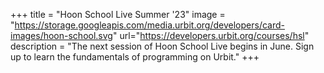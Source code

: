 +++
title = "Hoon School Live Summer '23"
image = "https://storage.googleapis.com/media.urbit.org/developers/card-images/hoon-school.svg"
url="https://developers.urbit.org/courses/hsl"
description = "The next session of Hoon School Live begins in June. Sign up to learn the fundamentals of programming on Urbit."
+++